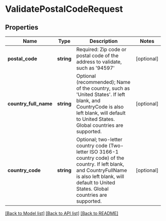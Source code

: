 # ValidatePostalCodeRequest

## Properties
Name | Type | Description | Notes
------------ | ------------- | ------------- | -------------
**postal_code** | **string** | Required: Zip code or postal code of the address to validate, such as &#39;94597&#39; | [optional] 
**country_full_name** | **string** | Optional (recommended); Name of the country, such as &#39;United States&#39;.  If left blank, and CountryCode is also left blank, will default to United States.  Global countries are supported. | [optional] 
**country_code** | **string** | Optional; two-letter country code (Two-letter ISO 3166-1 country code) of the country.  If left blank, and CountryFullName is also left blank, will default to United States.  Global countries are supported. | [optional] 

[[Back to Model list]](../README.md#documentation-for-models) [[Back to API list]](../README.md#documentation-for-api-endpoints) [[Back to README]](../README.md)


